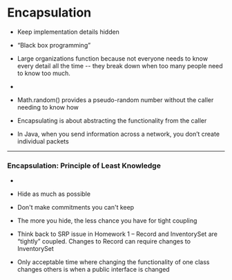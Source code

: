 # Encapsulation

- Keep implementation details hidden
- “Black box programming”
- Large organizations function because not everyone needs to know every detail all the time -- they break down when too many people need to know too much.

-

- Math.random() provides a pseudo-random number without the caller needing to know how
- Encapsulating is about abstracting the functionality from the caller
- In Java, when you send information across a network, you don’t create individual packets

___

### Encapsulation: Principle of Least Knowledge
-

- Hide as much as possible
- Don't make commitments you can't keep
- The more you hide, the less chance you have for tight coupling
- Think back to SRP issue in Homework 1 – Record and InventorySet are “tightly” coupled. Changes to Record can require changes to InventorySet
- Only acceptable time where changing the functionality of one class changes others is when a public interface is changed

